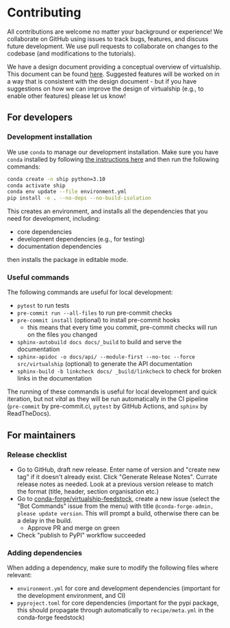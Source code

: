 # Contributing

All contributions are welcome no matter your background or experience! We collaborate on GitHub using issues to track bugs, features, and discuss future development. We use pull requests to collaborate on changes to the codebase (and modifications to the tutorials).

We have a design document providing a conceptual overview of virtualship. This document can be found [here](https://github.com/OceanParcels/virtualship/blob/main/design-doc.md). Suggested features will be worked on in a way that is consistent with the design document - but if you have suggestions on how we can improve the design of virtualship (e.g., to enable other features) please let us know!

## For developers

### Development installation

We use `conda` to manage our development installation. Make sure you have `conda` installed by following [the instructions here](https://docs.conda.io/projects/conda/en/latest/user-guide/install/index.html) and then run the following commands:

```bash
conda create -n ship python=3.10
conda activate ship
conda env update --file environment.yml
pip install -e . --no-deps --no-build-isolation
```

This creates an environment, and installs all the dependencies that you need for development, including:

- core dependencies
- development dependencies (e.g., for testing)
- documentation dependencies

then installs the package in editable mode.

### Useful commands

The following commands are useful for local development:

- `pytest` to run tests
- `pre-commit run --all-files` to run pre-commit checks
- `pre-commit install` (optional) to install pre-commit hooks
  - this means that every time you commit, pre-commit checks will run on the files you changed
- `sphinx-autobuild docs docs/_build` to build and serve the documentation
- `sphinx-apidoc -o docs/api/ --module-first --no-toc --force src/virtualship` (optional) to generate the API documentation
- `sphinx-build -b linkcheck docs/ _build/linkcheck` to check for broken links in the documentation

The running of these commands is useful for local development and quick iteration, but not _vital_ as they will be run automatically in the CI pipeline (`pre-commit` by pre-commit.ci, `pytest` by GitHub Actions, and `sphinx` by ReadTheDocs).

## For maintainers

### Release checklist

- Go to GitHub, draft new release. Enter name of version and "create new tag" if it doesn't already exist. Click "Generate Release Notes". Currate release notes as needed. Look at a previous version release to match the format (title, header, section organisation etc.)
- Go to [conda-forge/virtualship-feedstock](https://github.com/conda-forge/virtualship-feedstock), create a new issue (select the "Bot Commands" issue from the menu) with title `@conda-forge-admin, please update version`. This will prompt a build, otherwise there can be a delay in the build.
  - Approve PR and merge on green
- Check "publish to PyPI" workflow succeeded

### Adding dependencies

When adding a dependency, make sure to modify the following files where relevant:

- `environment.yml` for core and development dependencies (important for the development environment, and CI)
- `pyproject.toml` for core dependencies (important for the pypi package, this should propagate through automatically to `recipe/meta.yml` in the conda-forge feedstock)
